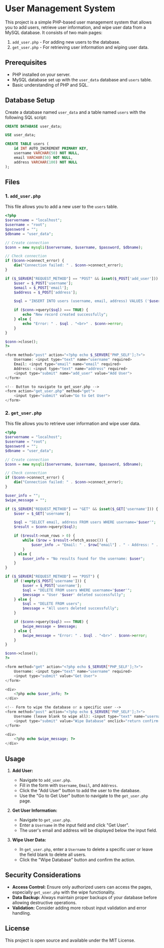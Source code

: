 # User Management System

This project is a simple PHP-based user management system that allows you to add users, retrieve user information, and wipe user data from a MySQL database. It consists of two main pages:

1. `add_user.php` - For adding new users to the database.
2. `get_user.php` - For retrieving user information and wiping user data.

## Prerequisites

- PHP installed on your server.
- MySQL database set up with the `user_data` database and `users` table.
- Basic understanding of PHP and SQL.

## Database Setup

Create a database named `user_data` and a table named `users` with the following SQL script:

```sql
CREATE DATABASE user_data;

USE user_data;

CREATE TABLE users (
    id INT AUTO_INCREMENT PRIMARY KEY,
    username VARCHAR(50) NOT NULL,
    email VARCHAR(50) NOT NULL,
    address VARCHAR(100) NOT NULL
);
```

## Files

### 1. `add_user.php`

This file allows you to add a new user to the `users` table.

```php
<?php
$servername = "localhost";
$username = "root";
$password = "";
$dbname = "user_data";

// Create connection
$conn = new mysqli($servername, $username, $password, $dbname);

// Check connection
if ($conn->connect_error) {
    die("Connection failed: " . $conn->connect_error);
}

if ($_SERVER["REQUEST_METHOD"] == "POST" && isset($_POST['add_user'])) {
    $user = $_POST['username'];
    $email = $_POST['email'];
    $address = $_POST['address'];

    $sql = "INSERT INTO users (username, email, address) VALUES ('$user', '$email', '$address')";

    if ($conn->query($sql) === TRUE) {
        echo "New record created successfully";
    } else {
        echo "Error: " . $sql . "<br>" . $conn->error;
    }
}

$conn->close();
?>

<form method="post" action="<?php echo $_SERVER['PHP_SELF'];?>">
    Username: <input type="text" name="username" required>
    Email: <input type="email" name="email" required>
    Address: <input type="text" name="address" required>
    <input type="submit" name="add_user" value="Add User">
</form>

<!-- Button to navigate to get_user.php -->
<form action="get_user.php" method="get">
    <input type="submit" value="Go to Get User">
</form>
```

### 2. `get_user.php`

This file allows you to retrieve user information and wipe user data.

```php
<?php
$servername = "localhost";
$username = "root";
$password = "";
$dbname = "user_data";

// Create connection
$conn = new mysqli($servername, $username, $password, $dbname);

// Check connection
if ($conn->connect_error) {
    die("Connection failed: " . $conn->connect_error);
}

$user_info = "";
$wipe_message = "";

if ($_SERVER["REQUEST_METHOD"] == "GET" && isset($_GET['username'])) {
    $user = $_GET['username'];

    $sql = "SELECT email, address FROM users WHERE username='$user'";
    $result = $conn->query($sql);

    if ($result->num_rows > 0) {
        while ($row = $result->fetch_assoc()) {
            $user_info .= "Email: " . $row["email"] . " - Address: " . $row["address"] . "<br>";
        }
    } else {
        $user_info = "No results found for the username: $user";
    }
}

if ($_SERVER["REQUEST_METHOD"] == "POST") {
    if (!empty($_POST['username'])) {
        $user = $_POST['username'];
        $sql = "DELETE FROM users WHERE username='$user'";
        $message = "User '$user' deleted successfully";
    } else {
        $sql = "DELETE FROM users";
        $message = "All users deleted successfully";
    }

    if ($conn->query($sql) === TRUE) {
        $wipe_message = $message;
    } else {
        $wipe_message = "Error: " . $sql . "<br>" . $conn->error;
    }
}

$conn->close();
?>

<form method="get" action="<?php echo $_SERVER['PHP_SELF'];?>">
    Username: <input type="text" name="username" required>
    <input type="submit" value="Get User">
</form>

<div>
    <?php echo $user_info; ?>
</div>

<!-- Form to wipe the database or a specific user -->
<form method="post" action="<?php echo $_SERVER['PHP_SELF'];?>">
    Username (leave blank to wipe all): <input type="text" name="username">
    <input type="submit" value="Wipe Database" onclick="return confirm('Are you sure you want to delete the specified user or all records?');">
</form>

<div>
    <?php echo $wipe_message; ?>
</div>
```

## Usage

1. **Add User:**
    - Navigate to `add_user.php`.
    - Fill in the form with `Username`, `Email`, and `Address`.
    - Click the "Add User" button to add the user to the database.
    - Use the "Go to Get User" button to navigate to the `get_user.php` page.

2. **Get User Information:**
    - Navigate to `get_user.php`.
    - Enter a `Username` in the input field and click "Get User".
    - The user's email and address will be displayed below the input field.

3. **Wipe User Data:**
    - In `get_user.php`, enter a `Username` to delete a specific user or leave the field blank to delete all users.
    - Click the "Wipe Database" button and confirm the action.

## Security Considerations

- **Access Control:** Ensure only authorized users can access the pages, especially `get_user.php` with the wipe functionality.
- **Data Backup:** Always maintain proper backups of your database before allowing destructive operations.
- **Validation:** Consider adding more robust input validation and error handling.

## License

This project is open source and available under the MIT License.
